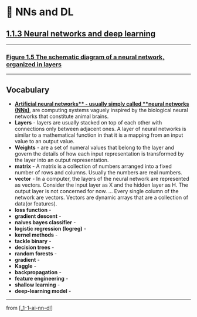 # 🌱 NNs and DL

## [**1.1.3** Neural networks and deep learning](https://livebook.manning.com/book/deep-learning-with-javascript/chapter-1/52)

---

### [**Figure 1.5** The schematic diagram of a neural network, organized in layers](https://livebook.manning.com/book/deep-learning-with-javascript/chapter-1/ch01fig05)

---

## **Vocabulary**

- **[Artificial neural networks** - usually simply called **neural networks (NNs)](https://en.wikipedia.org/wiki/Artificial_neural_network)**, are computing systems vaguely inspired by the biological neural networks that constitute animal brains.
- **Layers** - layers are usually stacked on top of each other with connections only between adjacent ones. A layer of neural networks is similar to a mathematical function in that it is a mapping from an input value to an output value.
- **Weights** - are a set of numeral values that belong to the layer and govern the details of how each input representation is transformed by the layer into an output representation.
- **matrix** - A matrix is a collection of numbers arranged into a fixed number of rows and columns. Usually the numbers are real numbers.
- **vector** - In a computer, the layers of the neural network are represented as vectors. Consider the input layer as X and the hidden layer as H. The output layer is not concerned for now. ... Every single column of the network are vectors. Vectors are dynamic arrays that are a collection of data(or features).
- **loss function** -
- **gradient descent** -
- **naives bayes classifier** -
- **logistic regression (logreg)** -
- **kernel methods** -
- **tackle binary** -
- **decision trees** -
- **random forests** -
- **gradient** -
- **Kaggle** -
- **backpropagation** -
- **feature engineering** -
- **shallow learning** -
- **deep-learning model** -

---

from [[_1-1-ai-nn-dl]]

[//begin]: # "Autogenerated link references for markdown compatibility"
[_1-1-ai-nn-dl]: _1-1-ai-nn-dl.md "🌱 AI ML NN DL"
[//end]: # "Autogenerated link references"
